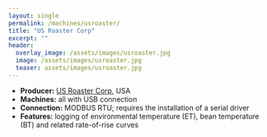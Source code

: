 ```yaml
---
layout: single
permalink: /machines/usroaster/
title: "US Roaster Corp"
excerpt: ""
header:
  overlay_image: /assets/images/usroaster.jpg
  image: /assets/images/usroaster.jpg
  teaser: assets/images/usroaster.jpg
---
```

* __Producer:__ [US Roaster Corp](http://www.usroastercorp.com), USA
* __Machines:__ all with USB connection
* __Connection:__ MODBUS RTU; requires the installation of a serial driver
* __Features:__ logging of environmental temperature (ET), bean temperature (BT) and related rate-of-rise curves